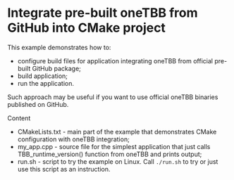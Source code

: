 # Integrate pre-built oneTBB from GitHub into CMake project

This example demonstrates how to:

* configure build files for application integrating oneTBB from official pre-built GitHub package;
* build application;
* run the application.

Such approach may be useful if you want to use official oneTBB binaries published on GitHub.

Content

* CMakeLists.txt - main part of the example that demonstrates CMake configuration with oneTBB integration;
* my_app.cpp - source file for the simplest application that just calls TBB_runtime_version() function from oneTBB and prints output;
* run.sh - script to try the example on Linux. Call `./run.sh` to try or just use this script as an instruction.
